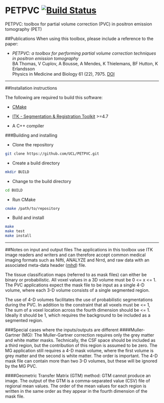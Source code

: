 # PETPVC [![Build Status](https://travis-ci.org/UCL/PETPVC.svg?branch=master)](https://travis-ci.org/UCL/PETPVC)
PETPVC: toolbox for partial volume correction (PVC) in positron emission tomography (PET)

##Publications
When using this toolbox, please include a reference to the paper:
- <i>PETPVC: a toolbox for performing partial volume correction techniques in positron emission tomography</i><br/>BA Thomas, V Cuplov, A Bousse, A Mendes, K Thielemans, BF Hutton, K Erlandsson<br/>Physics in Medicine and Biology 61 (22), 7975. [DOI](http://dx.doi.org/10.1088/0031-9155/61/22/7975)

---
##Installation instructions

The following are required to build this software:

- [CMake](http://www.cmake.org/)

- [ITK - Segmentation & Registration Toolkit](http://www.itk.org) >=4.7

- A C++ compiler
	
###Building and installing
- Clone the repository
```bash
git clone https://github.com/UCL/PETPVC.git
```
- Create a build directory
```bash
mkdir BUILD
```
- Change to the build directory
```bash
cd BUILD
```
- Run CMake
```bash
cmake /path/to/repository
```
- Build and install
```bash
make
make test
make install
```
---
##Notes on input and output files
The applications in this toolbox use ITK image readers and writers and can
therefore accept common medical imaging formats such as Nifti, ANALYZE and Nrrd, 
and raw data with an associated meta-data header ([mhd](http://www.itk.org/Wiki/ITK/MetaIO/Documentation#ITK_MetaIO)) file.

The tissue classification maps (referred to as mask files) can either be binary
or probabilistic. All voxel values in a 3D volume must be 0 <= x <= 1. The
PVC applications expect the mask file to be input as a single 4-D volume, where
each 3-D volume consists of a single segmented region. 

The use of 4-D volumes facilitates the use of probabilistic segmentations during 
the PVC. In addition to the constraint that all voxels must be <= 1,  The sum of
a voxel location across the fourth dimension should be <= 1. Ideally it should
be 1, which requires the background to be included as a segmented region.

###Special cases where the inputs/outputs are different
####Muller-Gartner (MG):
The Muller-Gartner correction requires only the grey matter and white
matter masks. Technically, the CSF space should be included as a third 
region, but the contribution of this region is assumed to be zero. The 
MG application still requires a 4-D mask volume, where the first volume is
grey matter and the second is white matter. The order is important. The 
4-D mask file can contain more than two 3-D volumes, but these will be 
ignored by the MG PVC.

####Geometric Transfer Matrix (GTM) method:
GTM cannot produce an image. The output of the GTM is a 
comma-separated value (CSV) file of regional mean values. The order of the
mean values for each region is written in the same order as they appear in
the fourth dimension of the mask file.
